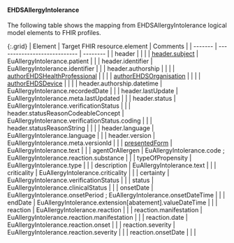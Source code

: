 <!--
  Generated file. Do not edit.
-->

#### EHDSAllergyIntolerance

The following table shows the mapping from EHDSAllergyIntolerance logical model elements to FHIR profiles.

{:.grid}
| Element | Target FHIR resource.element | Comments |
| ------- | ---------------------------- | -------- |
| header |  |  |
| [header.subject](#ehdspatient) | EuAllergyIntolerance.patient |  |
| header.identifier | EuAllergyIntolerance.identifier |  |
| header.authorship |  |  |
| [authorEHDSHealthProfessional](#ehdshealthprofessional) |  |  |
| [authorEHDSOrganisation](#ehdsorganisation) |  |  |
| [authorEHDSDevice](#ehdsdevice) |  |  |
| header.authorship.datetime | EuAllergyIntolerance.recordedDate |  |
| header.lastUpdate | EuAllergyIntolerance.meta.lastUpdated |  |
| header.status | EuAllergyIntolerance.verificationStatus |  |
| header.statusReasonCodeableConcept | EuAllergyIntolerance.verificationStatus.coding |  |
| header.statusReasonString |  |  |
| header.language | EuAllergyIntolerance.language |  |
| header.version | EuAllergyIntolerance.meta.versionId |  |
| [presentedForm](#ehdsattachment) | EuAllergyIntolerance.text |  |
| agentOrAllergen | EuAllergyIntolerance.code ; EuAllergyIntolerance.reaction.substance |  |
| typeOfPropensity | EuAllergyIntolerance.type |  |
| description | EuAllergyIntolerance.text |  |
| criticality | EuAllergyIntolerance.criticality |  |
| certainty | EuAllergyIntolerance.verificationStatus |  |
| status | EuAllergyIntolerance.clinicalStatus |  |
| onsetDate | EuAllergyIntolerance.onsetPeriod ; EuAllergyIntolerance.onsetDateTime |  |
| endDate | EuAllergyIntolerance.extension[abatement].valueDateTime |  |
| reaction | EuAllergyIntolerance.reaction |  |
| reaction.manifestation | EuAllergyIntolerance.reaction.manifestation |  |
| reaction.date | EuAllergyIntolerance.reaction.onset |  |
| reaction.severity | EuAllergyIntolerance.reaction.severity |  |
| reaction.onsetDate |  |  |

